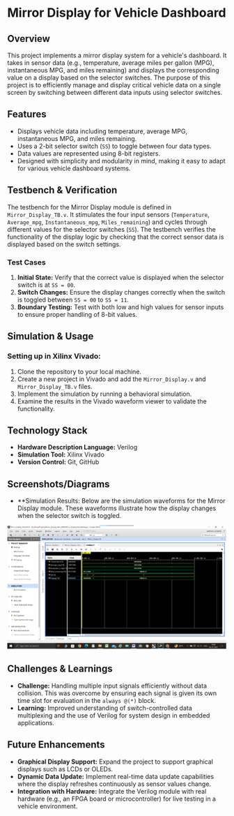 # Mirror Display for Vehicle Dashboard

## Overview
This project implements a mirror display system for a vehicle's dashboard. It takes in sensor data (e.g., temperature, average miles per gallon (MPG), instantaneous MPG, and miles remaining) and displays the corresponding value on a display based on the selector switches. The purpose of this project is to efficiently manage and display critical vehicle data on a single screen by switching between different data inputs using selector switches.

## Features
- Displays vehicle data including temperature, average MPG, instantaneous MPG, and miles remaining.
- Uses a 2-bit selector switch (`SS`) to toggle between four data types.
- Data values are represented using 8-bit registers.
- Designed with simplicity and modularity in mind, making it easy to adapt for various vehicle dashboard systems.


## Testbench & Verification
The testbench for the Mirror Display module is defined in `Mirror_Display_TB.v`. It stimulates the four input sensors (`Temperature`, `Average_mpg`, `Instantaneous_mpg`, `Miles_remaining`) and cycles through different values for the selector switches (`SS`). The testbench verifies the functionality of the display logic by checking that the correct sensor data is displayed based on the switch settings.

### Test Cases
1. **Initial State:** Verify that the correct value is displayed when the selector switch is at `SS = 00`.
2. **Switch Changes:** Ensure the display changes correctly when the switch is toggled between `SS = 00` to `SS = 11`.
3. **Boundary Testing:** Test with both low and high values for sensor inputs to ensure proper handling of 8-bit values.

## Simulation & Usage
### Setting up in Xilinx Vivado:
1. Clone the repository to your local machine.
2. Create a new project in Vivado and add the `Mirror_Display.v` and `Mirror_Display_TB.v` files.
3. Implement the simulation by running a behavioral simulation.
4. Examine the results in the Vivado waveform viewer to validate the functionality.

## Technology Stack
- **Hardware Description Language:** Verilog
- **Simulation Tool:** Xilinx Vivado
- **Version Control:** Git, GitHub

## Screenshots/Diagrams
- **Simulation Results:
Below are the simulation waveforms for the Mirror Display module. These waveforms illustrate how the display changes when the selector switch is toggled.

![Waveform 1](simulation_results/mirror_display.png)


## Challenges & Learnings
- **Challenge:** Handling multiple input signals efficiently without data collision. This was overcome by ensuring each signal is given its own time slot for evaluation in the `always @(*)` block.
- **Learning:** Improved understanding of switch-controlled data multiplexing and the use of Verilog for system design in embedded applications.

## Future Enhancements
- **Graphical Display Support:** Expand the project to support graphical displays such as LCDs or OLEDs.
- **Dynamic Data Update:** Implement real-time data update capabilities where the display refreshes continuously as sensor values change.
- **Integration with Hardware:** Integrate the Verilog module with real hardware (e.g., an FPGA board or microcontroller) for live testing in a vehicle environment.
